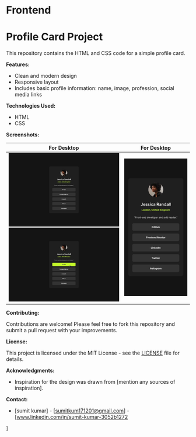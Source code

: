 # Frontend
# Profile Card Project

This repository contains the HTML and CSS code for a simple profile card.

**Features:**

* Clean and modern design
* Responsive layout
* Includes basic profile information: name, image, profession, social media links

**Technologies Used:**

* HTML
* CSS

**Screenshots:**
<table>
  <thead>
    <tr>
      <th>For Desktop</th>
      <th>For Desktop</th>
    </tr>
  </thead>
  <tbody>
    <tr>
      <td>
        <img src="profile-asset/design/destkop-design.jpg" alt="Screenshot" width="600">
        <img src="profile-asset/design/active-states.jpg" alt="Screenshot" width="600">
      </td>
      <td><img src="profile-asset/design/mobile-design.jpg" alt="Screenshot" width="600"></td>
    </tr>
  </tbody>
</table>

**Contributing:**

Contributions are welcome! Please feel free to fork this repository and submit a pull request with your improvements.

**License:**

This project is licensed under the MIT License - see the [LICENSE](LICENSE) file for details.

**Acknowledgments:**

* Inspiration for the design was drawn from [mention any sources of inspiration].

**Contact:**

* [sumit kumar] - [sumitkum171201@gmail.com] - [www.linkedin.com/in/sumit-kumar-3052b1272

]
